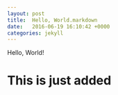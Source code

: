 ```yaml
---
layout: post
title:  Hello, World.markdown
date:   2016-06-19 16:10:42 +0000
categories: jekyll
---
```

Hello, World!

# This is just added

